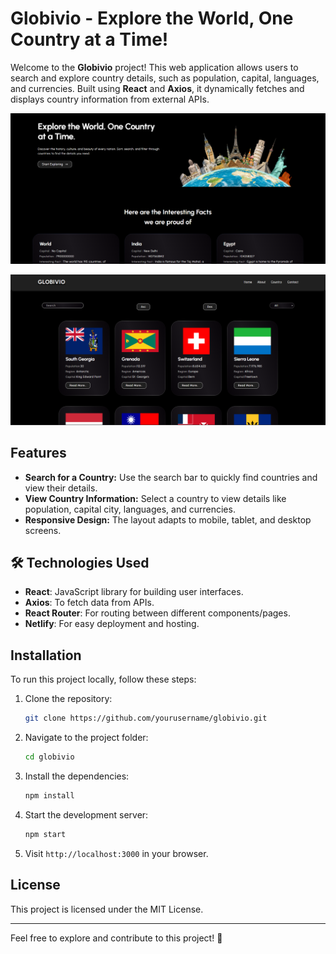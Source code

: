 # **Globivio** - Explore the World, One Country at a Time!

Welcome to the **Globivio** project! This web application allows users to search and explore country details, such as population, capital, languages, and currencies. Built using **React** and **Axios**, it dynamically fetches and displays country information from external APIs.

![HomePage](Homepage.png)

![CountryPage](CountryPage.png)

## Features

- **Search for a Country:** Use the search bar to quickly find countries and view their details.
- **View Country Information:** Select a country to view details like population, capital city, languages, and currencies.
- **Responsive Design:** The layout adapts to mobile, tablet, and desktop screens.

## 🛠 Technologies Used

- **React**: JavaScript library for building user interfaces.
- **Axios**: To fetch data from APIs.
- **React Router**: For routing between different components/pages.
- **Netlify**: For easy deployment and hosting.

## Installation

To run this project locally, follow these steps:

1. Clone the repository:

   ```bash
   git clone https://github.com/yourusername/globivio.git
   ```

2. Navigate to the project folder:

   ```bash
   cd globivio
   ```

3. Install the dependencies:

   ```bash
   npm install
   ```

4. Start the development server:

   ```bash
   npm start
   ```

5. Visit `http://localhost:3000` in your browser.

## License

This project is licensed under the MIT License.

---

Feel free to explore and contribute to this project! 🌟
